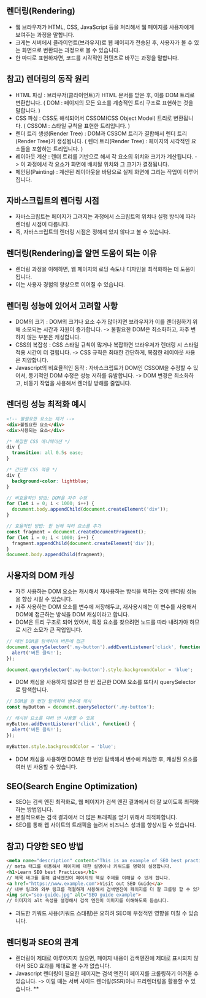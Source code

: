 렌더링(Rendering)
--------------------------------------------
- 웹 브라우저가 HTML, CSS, JavaScript 등을 처리해서 웹 페이지를 사용자에게 보여주는 과정을 말합니다.
- 크게는 서버에서 클라이언트(브라우저)로 웹 페이지가 전송된 후, 사용자가 볼 수 있는 화면으로 변환되는 과정으로 볼 수 있습니다.
- 한 마디로 표현하자면, 코드를 시각적인 컨텐츠로 바꾸는 과정을 말합니다.
  
참고) 렌더링의 동작 원리
------------------------------------------------
- HTML 파싱 : 브라우저(클라이언트)가 HTML 문서를 받은 후, 이를 DOM 트리로 변환합니다. ( DOM : 페이지의 모든 요소를 계층적인 트리 구조로 표현하는 것을 말합니다. )
- CSS 파싱 : CSS도 해석되어서 CSSOM(CSS Object Model) 트리로 변환됩니다. ( CSSOM : 스타일 규칙을 표현한 트리입니다. )
- 렌더 트리 생성(Render Tree) : DOM과 CSSOM 트리가 결합해서 렌더 트리(Render Tree)가 생성됩니다. ( 렌더 트리(Render Tree) : 페이지의 시각적인 요소들을 포함하는 트리입니다. )
- 레이아웃 계산 : 렌더 트리를 기반으로 해서 각 요소의 위치와 크기가 계산됩니다. -> 이 과정에서 각 요소가 화면에 배치될 위치와 그 크기가 결정됩니다.
- 페인팅(Painting) : 계산된 레이아웃을 바탕으로 실제 화면에 그리는 작업이 이루어집니다.

자바스크립트의 렌더링 시점
----------------------------------------------
- 자바스크립트는 페이지가 그려지는 과정에서 스크립트의 위치나 실행 방식에 따라 렌더링 시점이 다릅니다.
- 즉, 자바스크립트의 렌더링 시점은 정해져 있지 않다고 볼 수 있습니다.

렌더링(Rendering)을 알면 도움이 되는 이유
-----------------------------------------
- 렌더링 과정을 이해하면, 웹 페이지의 로딩 속도나 디자인을 최적화하는 데 도움이 됩니다.
- 이는 사용자 경험의 향상으로 이어질 수 있습니다.

렌더링 성능에 있어서 고려할 사항
---------------------------------------
- DOM의 크기 : DOM의 크기나 요소 수가 많아지면 브라우저가 이를 렌더링하기 위해 소모되는 시간과 자원이 증가합니다. -> 불필요한 DOM은 최소화하고, 자주 변하지 않는 부분은 캐싱합니다.
- CSS의 복잡성 : CSS 스타일 규칙이 많거나 복잡하면 브라우저가 렌더링 시 스타일 적용 시간이 더 걸립니다. -> CSS 규칙은 최대한 간단하게, 복잡한 레이아웃 사용은 지양합니다.
- Javascript의 비효율적인 동작 : 자바스크립트가 DOM인 CSSOM을 수정할 수 있어서, 동기적인 DOM 수정은 성능 저하를 유발합니다. -> DOM 변경은 최소화하고, 비동기 작업을 사용해서 렌더링 방해를 줄입니다.

렌더링 성능 최적화 예시
-------------------------------
```html
<!-- 불필요한 요소는 제거 -->
<div>불필요한 요소</div>
<div>사용되는 요소</div>
```

```css
/* 복잡한 CSS 애니메이션 */
div {
  transition: all 0.5s ease;
}

/* 간단한 CSS 적용 */
div {
  background-color: lightblue;
}
```

```javascript
// 비효율적인 방법: DOM을 자주 수정
for (let i = 0; i < 1000; i++) {
  document.body.appendChild(document.createElement('div'));
}

// 효율적인 방법: 한 번에 여러 요소를 추가
const fragment = document.createDocumentFragment();
for (let i = 0; i < 1000; i++) {
  fragment.appendChild(document.createElement('div'));
}
document.body.appendChild(fragment);
```

사용자의 DOM 캐싱
--------------------------------------
- 자주 사용하는 DOM 요소는 캐시해서 재사용하는 방식을 택하는 것이 렌더링 성능을 향상 시킬 수 있습니다.
- 자주 사용하는 DOM 요소를 변수에 저장해두고, 재사용시에는 이 변수를 사용해서 DOM에 접근하는 방식을 DOM 캐싱이라고 합니다.
- DOM은 트리 구조로 되어 있어서, 특정 요소를 찾으려면 노드를 따라 내려가야 하므로 시간 소모가 큰 작업입니다.

```javascript
// 매번 DOM을 탐색하여 버튼에 접근
document.querySelector('.my-button').addEventListener('click', function() {
  alert('버튼 클릭!');
});

document.querySelector('.my-button').style.backgroundColor = 'blue';
```
- DOM 캐싱을 사용하지 않으면 한 번 접근한 DOM 요소를 또다시 querySelector로 탐색합니다.

```javascript
// DOM을 한 번만 탐색하여 변수에 캐시
const myButton = document.querySelector('.my-button');

// 캐시된 요소를 여러 번 사용할 수 있음
myButton.addEventListener('click', function() {
  alert('버튼 클릭!');
});

myButton.style.backgroundColor = 'blue';
```
- DOM 캐싱을 사용하면 DOM은 한 번만 탐색해서 변수에 캐싱한 후, 캐싱된 요소를 여러 번 사용할 수 있습니다.

SEO(Search Engine Optimization)
-------------------------------------------
- SEO는 검색 엔진 최적화로, 웹 페이지가 검색 엔진 결과에서 더 잘 보이도록 최적화하는 방법입니다.
- 본질적으로는 검색 결과에서 더 많은 트래픽을 얻기 위해서 최적화합니다.
- SEO를 통해 웹 사이트의 트래픽을 늘려서 비즈니스 성과를 향상시킬 수 있습니다.

참고) 다양한 SEO 방법
---------------------------------------------
```html
<meta name="description" content="This is an example of SEO best practices.">
// meta 태그를 이용해서 페이지에 대한 설명이나 키워드를 명확히 설정합니다.
<h1>Learn SEO best Practices</h1>
// 제목 태그를 통해 검색엔진이 페이지의 핵심 주제를 이해할 수 있게 합니다.
<a href="https://www.example.com">Visit out SEO Guide</a>
// 내부 링크와 외부 링크를 적절하게 사용해서 검색엔진이 페이지를 더 잘 크롤링 할 수 있게 합니다.
<img src="seo-guide.jpg" alt="SEO guide example">
// 이미지의 alt 속성을 설정해서 검색 엔진이 이미지를 이해하도록 돕습니다.
```

- 과도한 키워드 사용(키워드 스태핑)은 오히려 SEO에 부정적인 영향을 미칠 수 있습니다.

렌더링과 SEO의 관계
-----------------------------------------
- 렌더링이 제대로 이루어지지 않으면, 페이지 내용이 검색엔진에 제대로 표시되지 않아서 SEO 효과를 제대로 볼 수가 없습니다.
- Javascript 렌더링이 필요한 페이지는 검색 엔진이 페이지를 크롤링하기 어려울 수 있습니다. -> 이럴 때는 서버 사이드 렌더링(SSR)이나 프리렌더링을 활용할 수 있습니다. **
